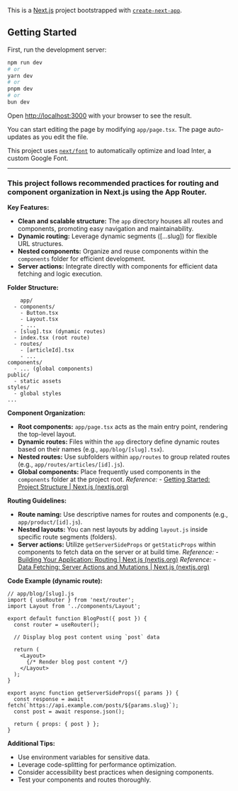 This is a [Next.js](https://nextjs.org/) project bootstrapped with [`create-next-app`](https://github.com/vercel/next.js/tree/canary/packages/create-next-app).

## Getting Started

First, run the development server:

```bash
npm run dev
# or
yarn dev
# or
pnpm dev
# or
bun dev
```

Open [http://localhost:3000](http://localhost:3000) with your browser to see the result.

You can start editing the page by modifying `app/page.tsx`. The page auto-updates as you edit the file.

This project uses [`next/font`](https://nextjs.org/docs/basic-features/font-optimization) to automatically optimize and load Inter, a custom Google Font.

---

### This project follows recommended practices for routing and component organization in Next.js using the App Router.

**Key Features:**

- **Clean and scalable structure:** The `app` directory houses all routes and components, promoting easy navigation and maintainability.
- **Dynamic routing:** Leverage dynamic segments ([...slug]) for flexible URL structures.
- **Nested components:** Organize and reuse components within the `components` folder for efficient development.
- **Server actions:** Integrate directly with components for efficient data fetching and logic execution.

**Folder Structure:**

        app/
      - components/
        - Button.tsx
        - Layout.tsx
        - ...
      - [slug].tsx (dynamic routes)
      - index.tsx (root route)
      - routes/
        - [articleId].tsx
        - ...
    components/
      - ... (global components)
    public/
      - static assets
    styles/
      - global styles
    ...

**Component Organization:**

- **Root components:** `app/page.tsx` acts as the main entry point, rendering the top-level layout.
- **Dynamic routes:** Files within the `app` directory define dynamic routes based on their names (e.g., `app/blog/[slug].tsx`).
- **Nested routes:** Use subfolders within `app/routes` to group related routes (e.g., `app/routes/articles/[id].js`).
- **Global components:** Place frequently used components in the `components` folder at the project root.
  _Reference:_ - [Getting Started: Project Structure | Next.js (nextjs.org)](https://nextjs.org/docs/getting-started/project-structure)

**Routing Guidelines:**

- **Route naming:** Use descriptive names for routes and components (e.g., `app/product/[id].js`).
- **Nested layouts:** You can nest layouts by adding `layout.js` inside specific route segments (folders).
- **Server actions:** Utilize `getServerSideProps` or `getStaticProps` within components to fetch data on the server or at build time.
  _Reference:_ - [Building Your Application: Routing | Next.js (nextjs.org)](https://nextjs.org/docs/app/building-your-application/routing)
  _Reference:_ - [Data Fetching: Server Actions and Mutations | Next.js (nextjs.org)](https://nextjs.org/docs/app/building-your-application/data-fetching/server-actions-and-mutations)

**Code Example (dynamic route):**

    // app/blog/[slug].js
    import { useRouter } from 'next/router';
    import Layout from '../components/Layout';

    export default function BlogPost({ post }) {
      const router = useRouter();

      // Display blog post content using `post` data

      return (
        <Layout>
          {/* Render blog post content */}
        </Layout>
      );
    }

    export async function getServerSideProps({ params }) {
      const response = await fetch(`https://api.example.com/posts/${params.slug}`);
      const post = await response.json();

      return { props: { post } };
    }

**Additional Tips:**

- Use environment variables for sensitive data.
- Leverage code-splitting for performance optimization.
- Consider accessibility best practices when designing components.
- Test your components and routes thoroughly.

